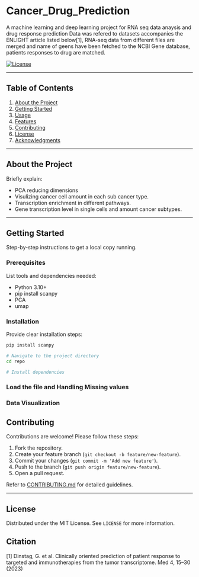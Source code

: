 # Cancer_Drug_Prediction
 A machine learning and deep learning project for RNA seq data anaysis and drug response prediction
 Data was refered to datasets accompanies the ENLIGHT article listed below[1], RNA-seq data from different files are merged and name of geens have been fetched to the  NCBI Gene database, patients responses to drug are matched. 

[![License](https://img.shields.io/badge/license-MIT-blue.svg)](LICENSE)

---

## Table of Contents

1. [About the Project](#about-the-project)
2. [Getting Started](#getting-started)
3. [Usage](#usage)
4. [Features](#features)
5. [Contributing](#contributing)
6. [License](#license)
7. [Acknowledgments](#acknowledgments)

---

## About the Project

Briefly explain:
- PCA reducing dimensions 
- Visulizing cancer cell amount in each sub cancer type.
- Transcription enrichment in different pathways.
- Gene transcription level in single cells and amount cancer subtypes.

---

## Getting Started

Step-by-step instructions to get a local copy running.

### Prerequisites

List tools and dependencies needed:
- Python 3.10+
- pip install scanpy
- PCA
- umap

### Installation

Provide clear installation steps:

```bash
pip install scanpy

# Navigate to the project directory
cd repo

# Install dependencies

```
### Load the file and Handling Missing values

### Data Visualization

## Contributing

Contributions are welcome! Please follow these steps:

1. Fork the repository.
2. Create your feature branch (`git checkout -b feature/new-feature`).
3. Commit your changes (`git commit -m 'Add new feature'`).
4. Push to the branch (`git push origin feature/new-feature`).
5. Open a pull request.

Refer to [CONTRIBUTING.md](CONTRIBUTING.md) for detailed guidelines.

---

## License

Distributed under the MIT License. See `LICENSE` for more information.

## Citation
[1] Dinstag, G. et al. Clinically oriented prediction of patient response to targeted and immunotherapies from the tumor transcriptome. Med 4, 15–30 (2023)

